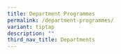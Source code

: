 ```yaml
---
title: Department Programmes
permalink: /department-programmes/
variant: tiptap
description: ""
third_nav_title: Departments
---
```

